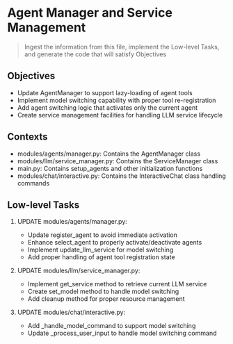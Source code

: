 
# Agent Manager and Service Management

> Ingest the information from this file, implement the Low-level Tasks, and generate the code that will satisfy Objectives

## Objectives
- Update AgentManager to support lazy-loading of agent tools
- Implement model switching capability with proper tool re-registration
- Add agent switching logic that activates only the current agent
- Create service management facilities for handling LLM service lifecycle

## Contexts
- modules/agents/manager.py: Contains the AgentManager class
- modules/llm/service_manager.py: Contains the ServiceManager class
- main.py: Contains setup_agents and other initialization functions
- modules/chat/interactive.py: Contains the InteractiveChat class handling commands

## Low-level Tasks
1. UPDATE modules/agents/manager.py:
   - Update register_agent to avoid immediate activation
   - Enhance select_agent to properly activate/deactivate agents
   - Implement update_llm_service for model switching
   - Add proper handling of agent tool registration state

2. UPDATE modules/llm/service_manager.py:
   - Implement get_service method to retrieve current LLM service
   - Create set_model method to handle model switching
   - Add cleanup method for proper resource management

3. UPDATE modules/chat/interactive.py:
   - Add _handle_model_command to support model switching
   - Update _process_user_input to handle model switching command

